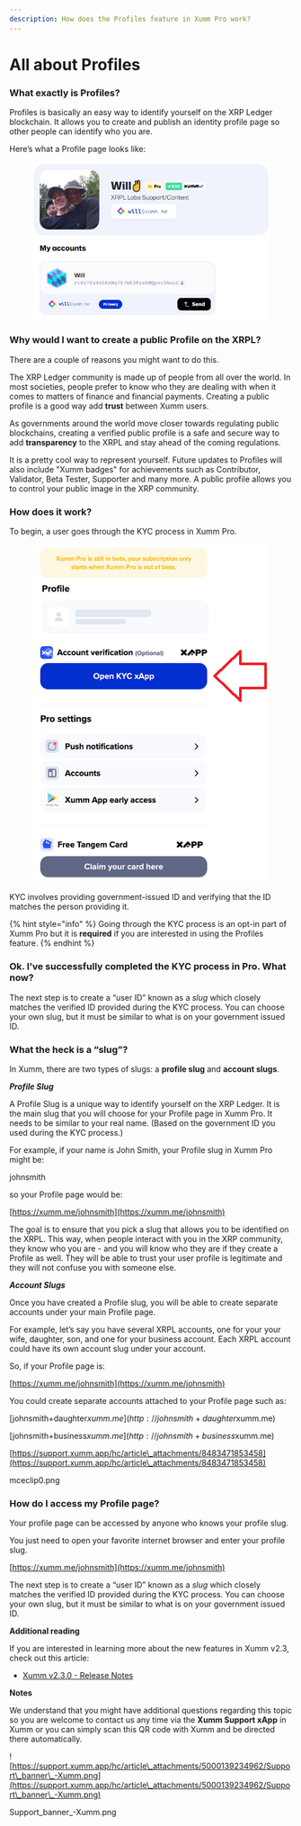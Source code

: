 ```yaml
---
description: How does the Profiles feature in Xumm Pro work?
---
```


# All about Profiles

### **What exactly is Profiles?**

Profiles is basically an easy way to identify yourself on the XRP Ledger blockchain. It allows you to create and publish an identity profile page so other people can identify who you are.&#x20;

Here’s what a Profile page looks like:

<figure><img src="../../../../.gitbook/assets/Profiles - Main page.png" alt=""><figcaption></figcaption></figure>

### **Why would I want to create a public Profile on the XRPL?**

There are a couple of reasons you might want to do this.

The XRP Ledger community is made up of people from all over the world. In most societies, people prefer to know who they are dealing with when it comes to matters of finance and financial payments. Creating a public profile is a good way add **trust** between Xumm users.

As governments around the world move closer towards regulating public blockchains, creating a verified public profile is a safe and secure way to add **transparency** to the XRPL and stay ahead of the coming regulations.

It is a pretty cool way to represent yourself. Future updates to Profiles will also include "Xumm badges" for achievements such as Contributor, Validator, Beta Tester, Supporter and many more. A public profile allows you to control your public image in the XRP community.

### **How does it work?**

To begin, a user goes through the KYC process in Xumm Pro.

<figure><img src="../../../../.gitbook/assets/Xumm Pro - KYC screen - 1.png" alt=""><figcaption></figcaption></figure>

KYC involves providing government-issued ID and verifying that the ID matches the person providing it.

{% hint style="info" %}
Going through the KYC process is an opt-in part of Xumm Pro but it is **required** if you are interested in using the Profiles feature.
{% endhint %}

### **Ok. I’ve successfully completed the KYC process in Pro. What now?**

The next step is to create a “user ID” known as a _slug_ which closely matches the verified ID provided during the KYC process. You can choose your own slug, but it must be similar to what is on your government issued ID.

### **What the heck is a “slug”?**

In Xumm, there are two types of slugs: a **profile slug** and **account slugs**.

_**Profile Slug**_

A Profile Slug is a unique way to identify yourself on the XRP Ledger. It is the main slug that you will choose for your Profile page in Xumm Pro. It needs to be similar to your real name. (Based on the government ID you used during the KYC process.)

For example, if your name is John Smith, your Profile slug in Xumm Pro might be:

johnsmith

so your Profile page would be:

[https://xumm.me/johnsmith](https://xumm.me/johnsmith)

The goal is to ensure that you pick a slug that allows you to be identified on the XRPL. This way, when people interact with you in the XRP community, they know who you are - and you will know who they are if they create a Profile as well. They will be able to trust your user profile is legitimate and they will not confuse you with someone else.

_**Account Slugs**_

Once you have created a Profile slug, you will be able to create separate accounts under your main Profile page.

For example, let’s say you have several XRPL accounts, one for your your wife, daughter, son, and one for your business account. Each XRPL account could have its own account slug under your account.

So, if your Profile page is:

[https://xumm.me/johnsmith](https://xumm.me/johnsmith)

You could create separate accounts attached to your Profile page such as:

[johnsmith+daughter$xumm.me](http://johnsmith+daughter$xumm.me)

[johnsmith+business$xumm.me](http://johnsmith+business$xumm.me)

[https://support.xumm.app/hc/article\_attachments/8483471853458](https://support.xumm.app/hc/article\_attachments/8483471853458)

mceclip0.png

### **How do I access my Profile page?**

Your profile page can be accessed by anyone who knows your profile slug.

You just need to open your favorite internet browser and enter your profile slug.

[https://xumm.me/johnsmith](https://xumm.me/johnsmith)

The next step is to create a “user ID” known as a _slug_ which closely matches the verified ID provided during the KYC process. You can choose your own slug, but it must be similar to what is on your government issued ID.

**Additional reading**

If you are interested in learning more about the new features in Xumm v2.3, check out this article:

* [Xumm v2.3.0 - Release Notes](https://support.xumm.app/hc/en-us/articles/5569334061330)

**Notes**

We understand that you might have additional questions regarding this topic so you are welcome to contact us any time via the **Xumm Support xApp** in Xumm or you can simply scan this QR code with Xumm and be directed there automatically.

![https://support.xumm.app/hc/article\_attachments/5000139234962/Support\_banner\_-Xumm.png](https://support.xumm.app/hc/article\_attachments/5000139234962/Support\_banner\_-Xumm.png)

Support\_banner\_-Xumm.png
